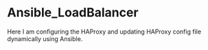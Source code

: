 # Ansible_LoadBalancer
Here I am configuring the HAProxy and updating HAProxy config file dynamically using Ansible.
